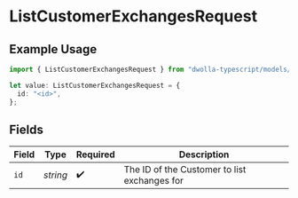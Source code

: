 # ListCustomerExchangesRequest

## Example Usage

```typescript
import { ListCustomerExchangesRequest } from "dwolla-typescript/models/operations";

let value: ListCustomerExchangesRequest = {
  id: "<id>",
};
```

## Fields

| Field                                        | Type                                         | Required                                     | Description                                  |
| -------------------------------------------- | -------------------------------------------- | -------------------------------------------- | -------------------------------------------- |
| `id`                                         | *string*                                     | :heavy_check_mark:                           | The ID of the Customer to list exchanges for |